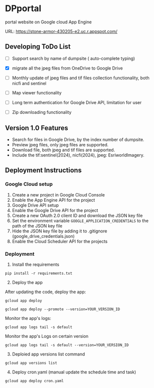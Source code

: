 # DPportal
portal website on Google cloud App Engine

URL: https://stone-armor-430205-e2.uc.r.appspot.com/

## Developing ToDo List
- [ ] Support search by name of dumpsite ( auto-complete typing)
- [X] migrate all the jpeg files from OneDrive to Google Drive 
- [ ] Monthly update of jpeg files and tif files collection functionality, both nicfi and sentinel
- [ ] Map viewer functionality
- [ ] Long term authentication for Google Drive API, limitation for user
- [ ] Zip downloading functionality




## Version 1.0 Features 
- Search for files in Google Drive, by the index number of dumpsite.
- Preview jpeg files, only jpeg files are supported.
- Download file, both jpeg and tif files are supported.
- Include the tif:sentinel(2024), nicfi(2024), jpeg: EsriworldImagery.




## Deployment Instructions

### Google Cloud setup

1. Create a new project in Google Cloud Console
2. Enable the App Engine API for the project
3. Google Drive API setup 
4. Enable the Google Drive API for the project
5. Create a new OAuth 2.0 client ID and download the JSON key file
6. Set the environment variable `GOOGLE_APPLICATION_CREDENTIALS` to the path of the JSON key file
7. Hide the JSON key file by adding it to .gitignore (google_drive_credentials.json)
8. Enable the Cloud Scheduler API for the projects



### Deployment
1. Install the requirements

```
pip install -r requirements.txt
```

2. Deploy the app

After updating the code, deploy the app:
```
gcloud app deploy
```


```
gcloud app deploy --promote --version=YOUR_VERSION_ID
```

Monitor the app's logs:
```
gcloud app logs tail -s default
```

Monitor the app's Logs on certain version
```
gcloud app logs tail -s default --version=YOUR_VERSION_ID
```


3. Deploied app versions list command
```
gcloud app versions list

```

4. Deploy cron.yaml (manual update the schedule time and task)
```
gcloud app deploy cron.yaml
```